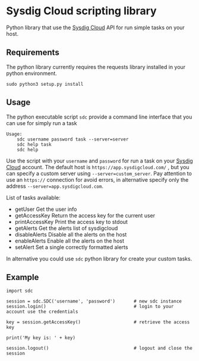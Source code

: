 Sysdig Cloud scripting library
===================

Python library that use the [Sysdig Cloud](https://sysdig.com/) API for run simple tasks on your host.

## Requirements

The python library currently requires the requests library installed in your python environment. 
```
sudo python3 setup.py install
```

## Usage

The python executable script `sdc` provide a command line interface that you can use for simply run a task

```
Usage:
    sdc username password task --server=server
    sdc help task
    sdc help
```

Use the script with your `username` and `password` for run a task on your [Sysdig Cloud](https://sysdig.com/) account.
The default host is `https://app.sysdigcloud.com/` , but you can specify a custom server using `--server=custom_server`. 
Pay attention to use an `https://` connection for avoid errors, in alternative specify only the address `--server=app.sysdigcloud.com`.

List of tasks available:

* getUser                       Get the user info             
* getAccessKey                  Return the access key for the current user
* printAccessKey                Print the access key to stdout
* getAlerts                     Get the alerts list of sysdigcloud
* disableAlerts                 Disable all the alerts on the host
* enableAlerts                  Enable all the alerts on the host
* setAlert                      Set a single correctly formatted alerts

In alternative you could use `sdc` python library for create your custom tasks.

## Example

```
import sdc

session = sdc.SDC('username', 'password')       # new sdc instance
session.login()                                 # login to your account use the credentials

key = session.getAccessKey()                    # retrieve the access key

print('My key is: ' + key)

session.logout()                                # logout and close the session
```
